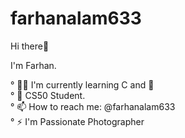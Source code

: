 # farhanalam633

Hi there👋

I'm Farhan.

° 👨‍🏫 I'm currently learning C and 🐍                               
° 🎒 CS50 Student.                   
° 📫 How to reach me: @farhanalam633               
° ⚡ I'm Passionate Photographer
  
